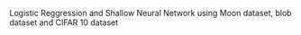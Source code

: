 Logistic Reggression and Shallow Neural Network using Moon dataset, blob dataset and CIFAR 10 dataset

